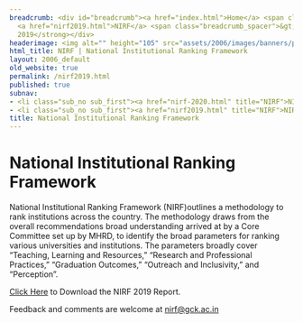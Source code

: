 ```yaml
---
breadcrumb: <div id="breadcrumb"><a href="index.html">Home</a> <span class="breadcrumb_spacer">&gt;</span>
  <a href="nirf2019.html">NIRF</a> <span class="breadcrumb_spacer">&gt;</span> <strong>NIRF
  2019</strong></div>
headerimage: <img alt="" height="105" src="assets/2006/images/banners/photos.jpg" width="472"/>
html_title: NIRF | National Institutional Ranking Framework
layout: 2006_default
old_website: true
permalink: /nirf2019.html
published: true
subnav:
- <li class="sub_no sub_first"><a href="nirf-2020.html" title="NIRF">NIRF 2020</a></li>
- <li class="sub_no sub_first"><a href="nirf2019.html" title="NIRF">NIRF 2019</a></li>
title: National Institutional Ranking Framework
---
```


# National Institutional Ranking Framework

National Institutional Ranking Framework (NIRF)outlines a methodology to rank
institutions across the country. The methodology draws from the overall
recommendations broad understanding arrived at by a Core Committee set up by
MHRD, to identify the broad parameters for ranking various universities and
institutions. The parameters broadly cover “Teaching, Learning and Resources,”
“Research and Professional Practices,” “Graduation Outcomes,” “Outreach and
Inclusivity,” and “Perception”.

[Click Here](assets/2006/picture/upload/file/nirf2019.pdf) to Download the NIRF 2019
Report.

Feedback and comments are welcome at nirf@gck.ac.in
